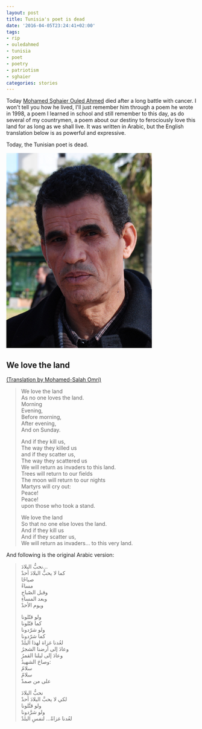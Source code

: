 ```yaml
---
layout: post
title: Tunisia's poet is dead
date: '2016-04-05T23:24:41+02:00'
tags:
- rip
- ouledahmed
- tunisia
- poet
- poetry
- patriotism
- sghaier
categories: stories
---
```

Today [Mohamed Sghaier Ouled Ahmed](https://english.al-akhbar.com/node/12623) died after a long battle with cancer.
I won't tell you how he lived, I'll just remember him through a poem he wrote in 1998, a poem I learned in school and still remember to this day, as do several of my countrymen, a poem about our destiny to ferociously love this land for as long as we shall live. It was written in Arabic, but the English translation below is as powerful and expressive.

Today, the Tunisian poet is dead.

![](/images/OuledAhmed/photo.png)

## We love the land

[(Translation by Mohamed-Salah Omri)](https://www.facebook.com/notes/med-sgaier-awlad-ahmad/%D8%A3%D9%88%D9%84%D8%A7%D8%AF-%D8%A3%D8%AD%D9%85%D8%AF-%D8%A8%D8%A7%D9%84%D8%A3%D9%86%D8%AC%D9%84%D9%8A%D8%B2%D9%8A%D8%A9/314229732024061/)

> We love the land  
> As no one loves the land.  
> Morning  
> Evening,  
> Before morning,  
> After evening,  
> And on Sunday.  
>
> And if they kill us,  
> The way they killed us  
> and if they scatter us,  
> The way they scattered us  
> We will return as invaders to this land.  
> Trees will return to our fields  
> The moon will return to our nights  
> Martyrs will cry out:  
> Peace!  
> Peace!  
> upon those who took a stand.  
>
> We love the land  
> So that no one else loves the land.  
> And if they kill us  
> And if they scatter us,  
> We will return as invaders… to this very land.  

And following is the original Arabic version:

> نحبُّ البلادَ…  
> كما لا يحبُّ البلادَ أحدْ  
> صباحًا  
> مساءً  
> وقبل الصّباحِ  
> وبعد المساءِ  
> ويوم الأحدْ  
>
> ولو قتّلونا  
> كما قتّلونا  
> ولو شرّدونا  
> كما شرّدونا  
> لعُدنا غزاة لهذا البلدْ  
> وعادَ إلى أرضنا الشجرُ  
> وعادَ إلى ليلنا القمرُ  
> وصاحَ الشهيدُ:  
> سلامٌ  
> سلامٌ  
> على من صمدْ  
>
> نحبُّ البلادَ  
> لكي لا يحبَّ البلادَ أحدْ  
> ولو قتَّلونا  
> ولو شرَّدونا  
> لعُدنا غزاةً… لنفسِ البلدْ  

